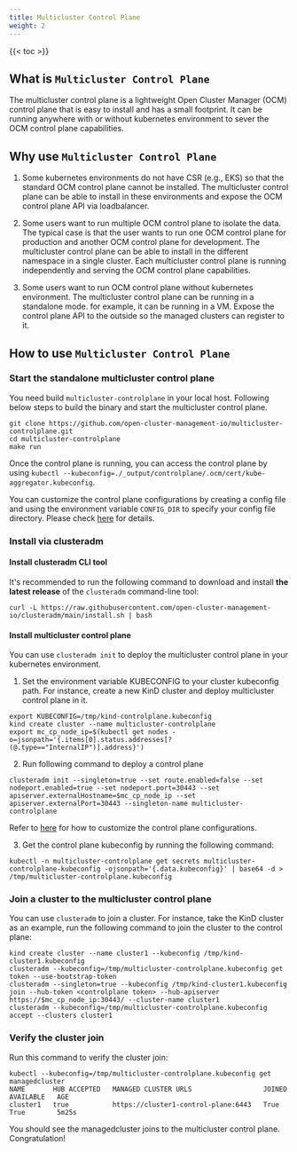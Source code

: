 ```yaml
---
title: Multicluster Control Plane
weight: 2
---
```


<!-- spellchecker-disable -->

{{< toc >}}

<!-- spellchecker-enable -->

## What is `Multicluster Control Plane`
The multicluster control plane is a lightweight Open Cluster Manager (OCM) control plane that is easy to install and has a small footprint. It can be running anywhere with or without kubernetes environment to sever the OCM control plane capabilities.

## Why use `Multicluster Control Plane`
1. Some kubernetes environments do not have CSR (e.g., EKS) so that the standard OCM control plane cannot be installed. The multicluster control plane can be able to install in these environments and expose the OCM control plane API via loadbalancer.

2. Some users want to run multiple OCM control plane to isolate the data. The typical case is that the user wants to run one OCM control plane for production and another OCM control plane for development. The multicluster control plane can be able to install in the different namespace in a single cluster. Each multicluster control plane is running independently and serving the OCM control plane capabilities.

3. Some users want to run OCM control plane without kubernetes environment. The multicluster control plane can be running in a standalone mode. for example, it can be running in a VM. Expose the control plane API to the outside so the managed clusters can register to it.

## How to use `Multicluster Control Plane`

### Start the standalone multicluster control plane

You need build `multicluster-controlplane` in your local host. Following below steps to build the binary and start the multicluster control plane.

```Shell
git clone https://github.com/open-cluster-management-io/multicluster-controlplane.git
cd multicluster-controlplane
make run
```

Once the control plane is running, you can access the control plane by using `kubectl --kubeconfig=./_output/controlplane/.ocm/cert/kube-aggregator.kubeconfig`.

You can customize the control plane configurations by creating a config file and using the environment variable `CONFIG_DIR` to specify your config file directory. Please check [here](https://github.com/open-cluster-management-io/multicluster-controlplane#run-controlplane-as-a-local-binary) for details.

### Install via clusteradm

#### Install clusteradm CLI tool

It's recommended to run the following command to download and install **the
latest release** of the `clusteradm` command-line tool:

```shell
curl -L https://raw.githubusercontent.com/open-cluster-management-io/clusteradm/main/install.sh | bash
```
#### Install multicluster control plane

You can use `clusteradm init` to deploy the multicluster control plane in your kubernetes environment.

1. Set the environment variable KUBECONFIG to your cluster kubeconfig path. For instance, create a new KinD cluster and deploy multicluster control plane in it.

```Shell
export KUBECONFIG=/tmp/kind-controlplane.kubeconfig
kind create cluster --name multicluster-controlplane
export mc_cp_node_ip=$(kubectl get nodes -o=jsonpath='{.items[0].status.addresses[?(@.type=="InternalIP")].address}')
```

2. Run following command to deploy a control plane

```Shell
clusteradm init --singleton=true --set route.enabled=false --set nodeport.enabled=true --set nodeport.port=30443 --set apiserver.externalHostname=$mc_cp_node_ip --set apiserver.externalPort=30443 --singleton-name multicluster-controlplane
```
Refer to [here](https://github.com/open-cluster-management-io/multicluster-controlplane#use-helm-to-deploy-controlplane-in-a-cluster) for how to customize the control plane configurations.

3. Get the control plane kubeconfig by running the following command:

```Shell
kubectl -n multicluster-controlplane get secrets multicluster-controlplane-kubeconfig -ojsonpath='{.data.kubeconfig}' | base64 -d > /tmp/multicluster-controlplane.kubeconfig
```

### Join a cluster to the multicluster control plane

You can use `clusteradm` to join a cluster. For instance, take the KinD cluster as an example, run the following command to join the cluster to the control plane:

```Shell
kind create cluster --name cluster1 --kubeconfig /tmp/kind-cluster1.kubeconfig
clusteradm --kubeconfig=/tmp/multicluster-controlplane.kubeconfig get token --use-bootstrap-token
clusteradm --singleton=true --kubeconfig /tmp/kind-cluster1.kubeconfig join --hub-token <controlplane token> --hub-apiserver https://$mc_cp_node_ip:30443/ --cluster-name cluster1
clusteradm --kubeconfig=/tmp/multicluster-controlplane.kubeconfig accept --clusters cluster1
```

### Verify the cluster join
Run this command to verify the cluster join:
```Shell
kubectl --kubeconfig=/tmp/multicluster-controlplane.kubeconfig get managedcluster
NAME       HUB ACCEPTED   MANAGED CLUSTER URLS                  JOINED   AVAILABLE   AGE
cluster1   true           https://cluster1-control-plane:6443   True     True        5m25s
```
You should see the managedcluster joins to the multicluster control plane. Congratulation!
